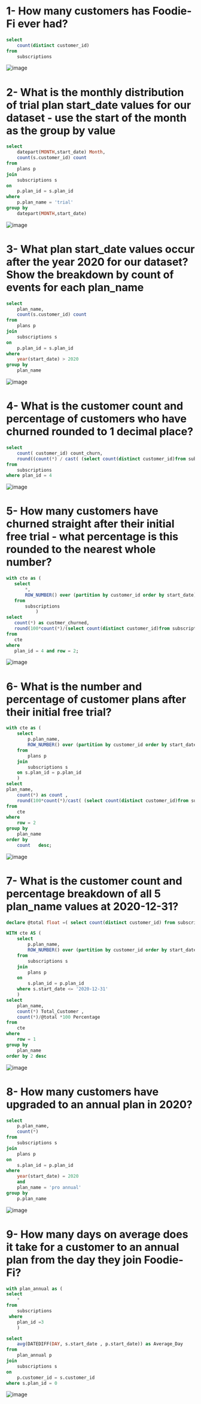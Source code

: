 # 1- How many customers has Foodie-Fi ever had?
```sql
select 
	count(distinct customer_id) 
from 
	subscriptions
```
![image](https://user-images.githubusercontent.com/87584678/222424636-b6acd066-7455-4c50-b158-bc0234fa2cda.png)


# 2- What is the monthly distribution of trial plan start_date values for our dataset - use the start of the month as the group by value
 
```sql
select 
	datepart(MONTH,start_date) Month,
	count(s.customer_id) count
from
	plans p 
join
	subscriptions s
on 
	p.plan_id = s.plan_id
where 
	p.plan_name = 'trial'
group by 
	datepart(MONTH,start_date)
```
![image](https://user-images.githubusercontent.com/87584678/222424813-8997f21e-66b3-42db-8ef9-b4e995b6762c.png)


# 3- What plan start_date values occur after the year 2020 for our dataset? Show the breakdown by count of events for each plan_name
 
```sql
select 
	plan_name,
	count(s.customer_id) count
from
	plans p 
join
	subscriptions s
on 
	p.plan_id = s.plan_id
where 
	year(start_date) > 2020
group by 
	plan_name
```
![image](https://user-images.githubusercontent.com/87584678/222424971-62fd5b1c-91a4-4aa7-ac0e-ef895f81d314.png)


# 4- What is the customer count and percentage of customers who have churned rounded to 1 decimal place?
 
```sql
select 
	count( customer_id) count_churn,
	round((count(*) / cast( (select count(distinct customer_id)from subscriptions )as float ))*100,1) as percentage
from 
	subscriptions
where plan_id = 4
```

![image](https://user-images.githubusercontent.com/87584678/222828572-c1213df1-3ff1-4e87-82ec-5a8ceaeb156c.png)

# 5- How many customers have churned straight after their initial free trial - what percentage is this rounded to the nearest whole number?
 ```sql
with cte as (
	select
		*, 
		ROW_NUMBER() over (partition by customer_id order by start_date) as row
	from 
		subscriptions
			)
select
	count(*) as custmer_churned,
	round(100*count(*)/(select count(distinct customer_id)from subscriptions ),1) as percentage
from
	cte 
where 
	plan_id = 4 and row = 2;

```
![image](https://user-images.githubusercontent.com/87584678/222838276-bf18a54e-d419-4c0d-a9af-a21076cbd940.png)




# 6- What is the number and percentage of customer plans after their initial free trial?
```sql
with cte as (
	select
		p.plan_name,
		ROW_NUMBER() over (partition by customer_id order by start_date) as row
	from 
		plans p
	join 
		subscriptions s
	on s.plan_id = p.plan_id	
	)
select
plan_name,
	count(*) as count ,
	round(100*count(*)/cast( (select count(distinct customer_id)from subscriptions )as float ),2) as percentage
from
	cte 
where 
	row = 2 
group by 
	plan_name
order by
	count	desc;
```

![image](https://user-images.githubusercontent.com/87584678/222914825-0523b644-ae03-4d58-bfc7-748a1494e683.png)




# 7- What is the customer count and percentage breakdown of all 5 plan_name values at 2020-12-31?
```sql
declare @total float =( select count(distinct customer_id) from subscriptions where start_date <= '2020-12-31' ); 

WITH cte AS (
	select 
		p.plan_name,
		ROW_NUMBER() over (partition by customer_id order by start_date DESC) as row
	from 
		subscriptions s 
	join 
		plans p
	on
		s.plan_id = p.plan_id
	where s.start_date <= '2020-12-31'
	)
select 
	plan_name,
	count(*) Total_Customer ,
	count(*)/@total *100 Percentage
from
	cte
where 
	row = 1
group by 
	plan_name
order by 2 desc
```

![image](https://user-images.githubusercontent.com/87584678/222922614-df3548c6-aa7b-413b-a4ca-2af451c6531e.png)


# 8- How many customers have upgraded to an annual plan in 2020?
```sql
select 
	p.plan_name,
	count(*)
from 
	subscriptions s 
join 
	plans p
on
	s.plan_id = p.plan_id
where 
	year(start_date) = 2020
	and
	plan_name = 'pro annual'
group by 
	p.plan_name
```

![image](https://user-images.githubusercontent.com/87584678/222922839-8651cbdd-7275-4f7a-961f-8ce7234c2538.png)



# 9- How many days on average does it take for a customer to an annual plan from the day they join Foodie-Fi?
```sql 
with plan_annual as (
select 
	* 
from 
	subscriptions
 where 
	plan_id =3
	)

select 
	avg(DATEDIFF(DAY, s.start_date , p.start_date)) as Average_Day
from 
	plan_annual p
join
	subscriptions s
on 
	p.customer_id = s.customer_id
where s.plan_id = 0
```
![image](https://user-images.githubusercontent.com/87584678/222934452-d79df28b-77f7-4e52-966d-2c4d371e6551.png)



















































































